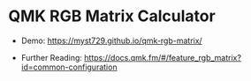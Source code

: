 # QMK RGB Matrix Calculator

- Demo: https://myst729.github.io/qmk-rgb-matrix/

- Further Reading: https://docs.qmk.fm/#/feature_rgb_matrix?id=common-configuration
